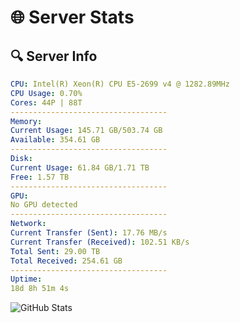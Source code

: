 # 🌐 Server Stats
## 🔍 Server Info
```yaml
CPU: Intel(R) Xeon(R) CPU E5-2699 v4 @ 1282.89MHz
CPU Usage: 0.70%
Cores: 44P | 88T
-----------------------------------
Memory:
Current Usage: 145.71 GB/503.74 GB
Available: 354.61 GB
-----------------------------------
Disk:
Current Usage: 61.84 GB/1.71 TB
Free: 1.57 TB
-----------------------------------
GPU:
No GPU detected
-----------------------------------
Network:
Current Transfer (Sent): 17.76 MB/s
Current Transfer (Received): 102.51 KB/s
Total Sent: 29.00 TB
Total Received: 254.61 GB
-----------------------------------
Uptime:
18d 8h 51m 4s
```
![GitHub Stats](https://img.shields.io/badge/Updated-2025-03-26_06:13:53-blue)